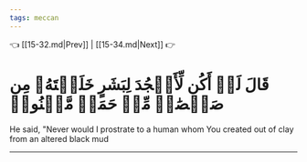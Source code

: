 ```yaml
---
tags: meccan
---
```


👈 [[15-32.md|Prev]] | [[15-34.md|Next]] 👉

# قَالَ لَمۡ أَكُن لِّأَسۡجُدَ لِبَشَرٍ خَلَقۡتَهُۥ مِن صَلۡصَٰلٖ مِّنۡ حَمَإٖ مَّسۡنُونٖ

He said, "Never would I prostrate to a human whom You created out of clay from an altered black mud

---

